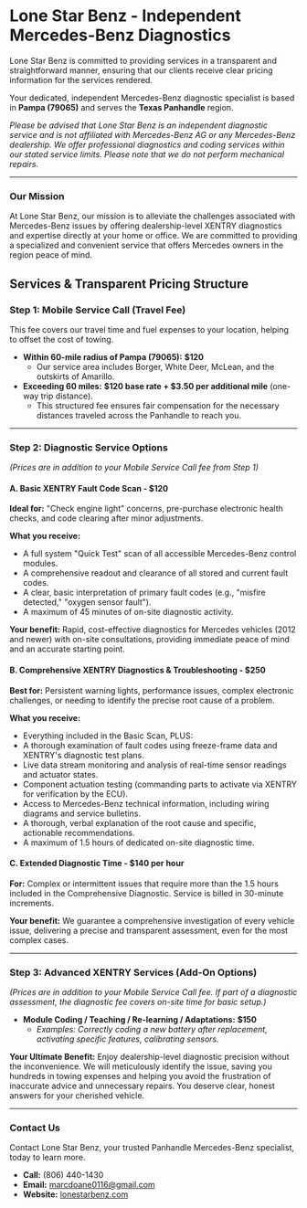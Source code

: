 # Lone Star Benz - Independent Mercedes-Benz Diagnostics

Lone Star Benz is committed to providing services in a transparent and straightforward manner, ensuring that our clients receive clear pricing information for the services rendered.

Your dedicated, independent Mercedes-Benz diagnostic specialist is based in **Pampa (79065)** and serves the **Texas Panhandle** region.

*Please be advised that Lone Star Benz is an independent diagnostic service and is not affiliated with Mercedes-Benz AG or any Mercedes-Benz dealership. We offer professional diagnostics and coding services within our stated service limits. Please note that we do not perform mechanical repairs.*

---

### Our Mission
At Lone Star Benz, our mission is to alleviate the challenges associated with Mercedes-Benz issues by offering dealership-level XENTRY diagnostics and expertise directly at your home or office. We are committed to providing a specialized and convenient service that offers Mercedes owners in the region peace of mind.

## Services & Transparent Pricing Structure

### Step 1: Mobile Service Call (Travel Fee)
This fee covers our travel time and fuel expenses to your location, helping to offset the cost of towing.

- **Within 60-mile radius of Pampa (79065):** **$120**
  - Our service area includes Borger, White Deer, McLean, and the outskirts of Amarillo.
- **Exceeding 60 miles:** **$120 base rate + $3.50 per additional mile** (one-way trip distance).
  - This structured fee ensures fair compensation for the necessary distances traveled across the Panhandle to reach you.

---

### Step 2: Diagnostic Service Options
*(Prices are in addition to your Mobile Service Call fee from Step 1)*

#### A. Basic XENTRY Fault Code Scan - $120
**Ideal for:** "Check engine light" concerns, pre-purchase electronic health checks, and code clearing after minor adjustments.

**What you receive:**
- A full system "Quick Test" scan of all accessible Mercedes-Benz control modules.
- A comprehensive readout and clearance of all stored and current fault codes.
- A clear, basic interpretation of primary fault codes (e.g., "misfire detected," "oxygen sensor fault").
- A maximum of 45 minutes of on-site diagnostic activity.

**Your benefit:** Rapid, cost-effective diagnostics for Mercedes vehicles (2012 and newer) with on-site consultations, providing immediate peace of mind and an accurate starting point.

#### B. Comprehensive XENTRY Diagnostics & Troubleshooting - $250
**Best for:** Persistent warning lights, performance issues, complex electronic challenges, or needing to identify the precise root cause of a problem.

**What you receive:**
- Everything included in the Basic Scan, PLUS:
- A thorough examination of fault codes using freeze-frame data and XENTRY's diagnostic test plans.
- Live data stream monitoring and analysis of real-time sensor readings and actuator states.
- Component actuation testing (commanding parts to activate via XENTRY for verification by the ECU).
- Access to Mercedes-Benz technical information, including wiring diagrams and service bulletins.
- A thorough, verbal explanation of the root cause and specific, actionable recommendations.
- A maximum of 1.5 hours of dedicated on-site diagnostic time.

#### C. Extended Diagnostic Time - $140 per hour
**For:** Complex or intermittent issues that require more than the 1.5 hours included in the Comprehensive Diagnostic. Service is billed in 30-minute increments.

**Your benefit:** We guarantee a comprehensive investigation of every vehicle issue, delivering a precise and transparent assessment, even for the most complex cases.

---

### Step 3: Advanced XENTRY Services (Add-On Options)
*(Prices are in addition to your Mobile Service Call fee. If part of a diagnostic assessment, the diagnostic fee covers on-site time for basic setup.)*

- **Module Coding / Teaching / Re-learning / Adaptations:** **$150**
  - *Examples: Correctly coding a new battery after replacement, activating specific features, calibrating sensors.*

**Your Ultimate Benefit:** Enjoy dealership-level diagnostic precision without the inconvenience. We will meticulously identify the issue, saving you hundreds in towing expenses and helping you avoid the frustration of inaccurate advice and unnecessary repairs. You deserve clear, honest answers for your cherished vehicle.

---

### Contact Us
Contact Lone Star Benz, your trusted Panhandle Mercedes-Benz specialist, today to learn more.

- **Call:** (806) 440-1430
- **Email:** [marcdoane0116@gmail.com](mailto:marcdoane0116@gmail.com)
- **Website:** [lonestarbenz.com](http://lonestarbenz.com)
